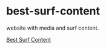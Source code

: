 # best-surf-content
website with media and surf content.

<a href="https://flplemos.github.io/best-surf-content/"> Best Surf Content </a>
